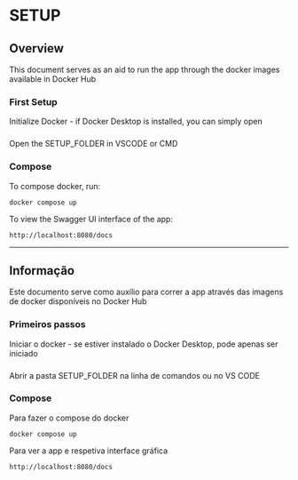 # SETUP

## Overview
This document serves as an aid to run the app through the docker images available in Docker Hub

### First Setup
Initialize Docker - if Docker Desktop is installed, you can simply open

###
Open the SETUP_FOLDER in VSCODE or CMD

### Compose 
To compose docker, run:

```
docker compose up
```

To view the Swagger UI interface of the app:

```
http://localhost:8080/docs
```
--------------------------------------------------------------------------------------------------------

###
###
## Informação
Este documento serve como auxílio para correr a app através das imagens de docker disponíveis no Docker Hub

### Primeiros passos
Iniciar o docker - se estiver instalado o Docker Desktop, pode apenas ser iniciado

###
Abrir a pasta SETUP_FOLDER na linha de comandos ou no VS CODE

### Compose 
Para fazer o compose do docker

```
docker compose up
```

Para ver a app e respetiva interface gráfica

```
http://localhost:8080/docs
```
